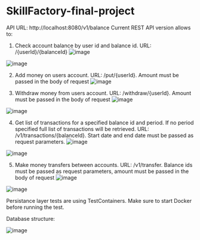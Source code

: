 # SkillFactory-final-project

API URL: http://localhost:8080/v1/balance
Current REST API version allows to:
1. Check account balance by user id and balance id. URL: /{userId}/{balanceId}
![image](https://user-images.githubusercontent.com/90723839/193452028-3978fda0-8934-4eda-9519-d0fb4b2abdbb.png)

![image](https://user-images.githubusercontent.com/90723839/193452074-b2ddcb2d-a26d-441a-b085-2718ee645ccd.png)


2. Add money on users account. URL: /put/{userId}. Amount must be passed in the body of request
![image](https://user-images.githubusercontent.com/90723839/190003330-f006fb83-10f8-4432-882e-17fd99992291.png)


3. Withdraw money from users account. URL: /withdraw/{userId}. Amount must be passed in the body of request
![image](https://user-images.githubusercontent.com/90723839/190003845-d2b73015-8047-473a-9927-01a2797df86b.png)

![image](https://user-images.githubusercontent.com/90723839/190003954-6cbf812f-a942-492f-950a-94744de7cb0b.png)

4. Get list of transactions for a specified balance id and period. If no period specified full list of transactions will be retrieved.
URL: /v1/transactions/{balanceId}. Start date and end date must be passed as request parameters.
![image](https://user-images.githubusercontent.com/90723839/190901190-397d62b1-1e9e-4e70-a248-cbacf18561d5.png)

![image](https://user-images.githubusercontent.com/90723839/190901211-162e2acc-f913-4a40-939d-a9751d36cbd6.png)

5. Make money transfers between accounts. URL: /v1/transfer. Balance ids must be passed as request parameters, amount must be passed in the body of request
![image](https://user-images.githubusercontent.com/90723839/193453109-c3aebc7b-cf98-45a3-ab2d-1bbc6ea41e29.png)

![image](https://user-images.githubusercontent.com/90723839/193453122-1a4c2d9b-57fd-4bc5-8e0f-a1ea6fa376a1.png)


Persistance layer tests are using TestContainers. Make sure to start Docker before running the test.

Database structure:

![image](https://user-images.githubusercontent.com/90723839/193453156-1f54675e-0baf-4459-811c-b5e1984f0d3e.png)


